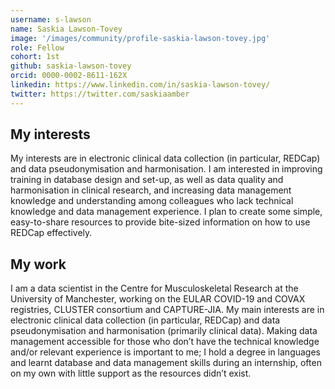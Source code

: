 ```yaml
---
username: s-lawson
name: Saskia Lawson-Tovey
image: '/images/community/profile-saskia-lawson-tovey.jpg'
role: Fellow
cohort: 1st
github: saskia-lawson-tovey     
orcid: 0000-0002-8611-162X
linkedin: https://www.linkedin.com/in/saskia-lawson-tovey/
twitter: https://twitter.com/saskiaamber 
---
```


## My interests

My interests are in electronic clinical data collection (in particular, REDCap) and data pseudonymisation and harmonisation. I am interested in improving training in database design and set-up, as well as data quality and harmonisation in clinical research, and increasing data management knowledge and understanding among colleagues who lack technical knowledge and data management experience. I plan to create some simple, easy-to-share resources to provide bite-sized information on how to use REDCap effectively.

## My work

I am a data scientist in the Centre for Musculoskeletal Research at the University of Manchester, working on the EULAR COVID-19 and COVAX registries, CLUSTER consortium and CAPTURE-JIA. My main interests are in electronic clinical data collection (in particular, REDCap) and data pseudonymisation and harmonisation (primarily clinical data). Making data management accessible for those who don’t have the technical knowledge and/or relevant experience is important to me; I hold a degree in languages and learnt database and data management skills during an internship, often on my own with little support as the resources didn’t exist.